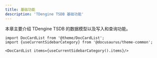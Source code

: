 ```yaml
---
title: 基础功能
description: 'TDengine TSDB 基础功能'
---
```


本章主要介绍 TDengine TSDB 的数据模型以及写入和查询功能。

```mdx-code-block
import DocCardList from '@theme/DocCardList';
import {useCurrentSidebarCategory} from '@docusaurus/theme-common';

<DocCardList items={useCurrentSidebarCategory().items}/>
```
